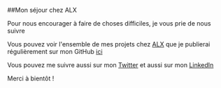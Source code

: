 ##Mon séjour chez ALX

Pour nous encourager à faire de choses difficiles, je vous prie de nous suivre

Vous pouvez voir l'ensemble de mes projets chez [ALX][4] que je publierai régulièrement sur mon GitHub [ici][1]

Vous pouvez me suivre aussi sur mon [Twitter][2] et aussi sur mon [LinkedIn][3]

Merci à bientôt !

[1]: https://github.com/oreui "GitHub"

[2]: https://twitter.com/DreyMathurin "Twitter"

[3]: https://www.linkedin.com/in/mathurin-drey-925193193/ "Linkedln"

[4]: https://www.alxafrica.com/ "ALX"
